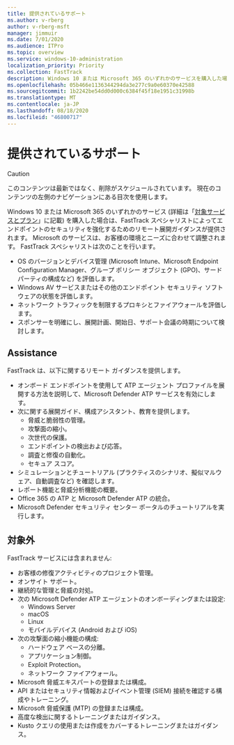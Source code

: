 ```yaml
---
title: 提供されているサポート
ms.author: v-rberg
author: v-rberg-msft
manager: jimmuir
ms.date: 7/01/2020
ms.audience: ITPro
ms.topic: overview
ms.service: windows-10-administration
localization_priority: Priority
ms.collection: FastTrack
description: Windows 10 または Microsoft 365 のいずれかのサービスを購入した場合は、FastTrack スペシャリストによってエンドポイントのセキュリティを強化するためのリモート展開ガイダンスが提供されます。 Microsoft のサービスは、お客様の環境とニーズに合わせて調整されます。
ms.openlocfilehash: 05b466e1136344294da3e277c9a0e60370e42588
ms.sourcegitcommit: 1b2242be54dd0d000c6384f45f18e1951c31998b
ms.translationtype: MT
ms.contentlocale: ja-JP
ms.lasthandoff: 08/18/2020
ms.locfileid: "46800717"
---
```

# <a name="assistance-offered"></a>提供されているサポート  

> [!CAUTION]
> このコンテンツは最新ではなく、削除がスケジュールされています。 現在のコンテンツの左側のナビゲーションにある目次を使用します。

Windows 10 または Microsoft 365 のいずれかのサービス (詳細は「[対象サービスとプラン](M365-eligible-services-and-plans.md)」に記載) を購入した場合は、FastTrack スペシャリストによってエンドポイントのセキュリティを強化するためのリモート展開ガイダンスが提供されます。 Microsoft のサービスは、お客様の環境とニーズに合わせて調整されます。 FastTrack スペシャリストは次のことを行います。
- OS のバージョンとデバイス管理 (Microsoft Intune、Microsoft Endpoint Configuration Manager、グループ ポリシー オブジェクト (GPO)、サード パーティの構成など) を評価します。
- Windows AV サービスまたはその他のエンドポイント セキュリティ ソフトウェアの状態を評価します。
- ネットワーク トラフィックを制限するプロキシとファイアウォールを評価します。
- スポンサーを明確にし、展開計画、開始日、サポート会議の時期について検討します。

## <a name="assistance"></a>Assistance

FastTrack は、以下に関するリモート ガイダンスを提供します。
- オンボード エンドポイントを使用して ATP エージェント プロファイルを展開する方法を説明して、Microsoft Defender ATP サービスを有効にします。
- 次に関する展開ガイド、構成アシスタント、教育を提供します。
    - 脅威と脆弱性の管理。
    - 攻撃面の縮小。
    - 次世代の保護。
    - エンドポイントの検出および応答。
    - 調査と修復の自動化。
    - セキュア スコア。
- シミュレーションとチュートリアル (プラクティスのシナリオ、擬似マルウェア、自動調査など) を確認します。
- レポート機能と脅威分析機能の概要。
- Office 365 の ATP と Microsoft Defender ATP の統合。
- Microsoft Defender セキュリティ センター ポータルのチュートリアルを実行します。

## <a name="out-of-scope"></a>対象外

FastTrack サービスには含まれません:
- お客様の修復アクティビティのプロジェクト管理。
- オンサイト サポート。
- 継続的な管理と脅威の対処。
- 次の Microsoft Defender ATP エージェントのオンボーディングまたは設定:
   - Windows Server
   - macOS
   - Linux
   - モバイルデバイス (Android および iOS)
- 次の攻撃面の縮小機能の構成:
    - ハードウェア ベースの分離。
    - アプリケーション制御。
    - Exploit Protection。
    - ネットワーク ファイアウォール。
- Microsoft 脅威エキスパートの登録または構成。
- API またはセキュリティ情報およびイベント管理 (SIEM) 接続を確認する構成やトレーニング。
- Microsoft 脅威保護 (MTP) の登録または構成。
- 高度な検出に関するトレーニングまたはガイダンス。
- Kusto クエリの使用または作成をカバーするトレーニングまたはガイダンス。
